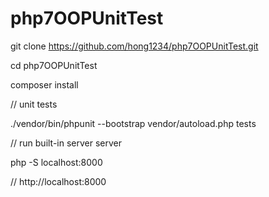 
# php7OOPUnitTest

git clone https://github.com/hong1234/php7OOPUnitTest.git

cd php7OOPUnitTest

composer install

// unit tests

./vendor/bin/phpunit --bootstrap vendor/autoload.php tests

// run built-in server server

php -S localhost:8000

// http://localhost:8000
